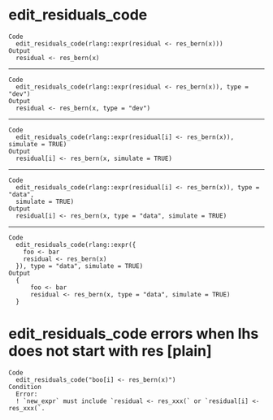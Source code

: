 # edit_residuals_code

    Code
      edit_residuals_code(rlang::expr(residual <- res_bern(x)))
    Output
      residual <- res_bern(x)

---

    Code
      edit_residuals_code(rlang::expr(residual <- res_bern(x)), type = "dev")
    Output
      residual <- res_bern(x, type = "dev")

---

    Code
      edit_residuals_code(rlang::expr(residual[i] <- res_bern(x)), simulate = TRUE)
    Output
      residual[i] <- res_bern(x, simulate = TRUE)

---

    Code
      edit_residuals_code(rlang::expr(residual[i] <- res_bern(x)), type = "data",
      simulate = TRUE)
    Output
      residual[i] <- res_bern(x, type = "data", simulate = TRUE)

---

    Code
      edit_residuals_code(rlang::expr({
        foo <- bar
        residual <- res_bern(x)
      }), type = "data", simulate = TRUE)
    Output
      {
          foo <- bar
          residual <- res_bern(x, type = "data", simulate = TRUE)
      }

# edit_residuals_code errors when lhs does not start with res [plain]

    Code
      edit_residuals_code("boo[i] <- res_bern(x)")
    Condition
      Error:
      ! `new_expr` must include `residual <- res_xxx(` or `residual[i] <- res_xxx(`.

